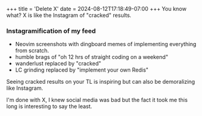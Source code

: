 +++
title = 'Delete X'
date = 2024-08-12T17:18:49-07:00
+++
You know what? X is like the Instagram of "cracked" results.

### Instagramification of my feed
- Neovim screenshots with dingboard memes of implementing everything from scratch.
- humble brags of "oh 12 hrs of straight coding on a weekend"
- wanderlust replaced by "cracked"
- LC grinding replaced by "implement your own Redis"

Seeing cracked results on your TL is inspiring but can also be demoralizing like Instagram.

I'm done with X, I knew social media was bad but the fact it took me this long is interesting to say the least.
